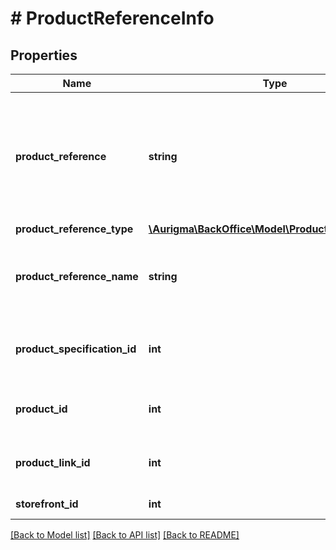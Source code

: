 # # ProductReferenceInfo

## Properties

Name | Type | Description | Notes
------------ | ------------- | ------------- | -------------
**product_reference** | **string** | Product reference is an external reference to Customer&#39;s Canvas product, e.g online store product identifier. | [optional]
**product_reference_type** | [**\Aurigma\BackOffice\Model\ProductReferenceType**](ProductReferenceType.md) |  | [optional]
**product_reference_name** | **string** | Product reference name, e.g. online store product name. | [optional]
**product_specification_id** | **int** | Customer&#39;s Canvas product specification identifier. | [optional]
**product_id** | **int** | Customer&#39;s Canvas product identifier. | [optional]
**product_link_id** | **int** | Customer&#39;s Canvas product link identifier. | [optional]
**storefront_id** | **int** | Storefront identifier. | [optional]

[[Back to Model list]](../../README.md#models) [[Back to API list]](../../README.md#endpoints) [[Back to README]](../../README.md)
